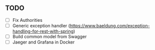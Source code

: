 ## TODO

- [ ] Fix Authorities
- [ ] Generic exception handler (https://www.baeldung.com/exception-handling-for-rest-with-spring)
- [ ] Build common model from Swagger
- [ ] Jaeger and Grafana in Docker